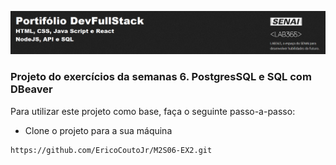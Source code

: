 ![Capa Portifoil DevFullStack](ImagemPortifolio.png)

### Projeto do exercícios da semanas 6. PostgresSQL e SQL com DBeaver


Para utilizar este projeto como base, faça o seguinte passo-a-passo:

- Clone o projeto para a sua máquina

```bash
https://github.com/EricoCoutoJr/M2S06-EX2.git
```
